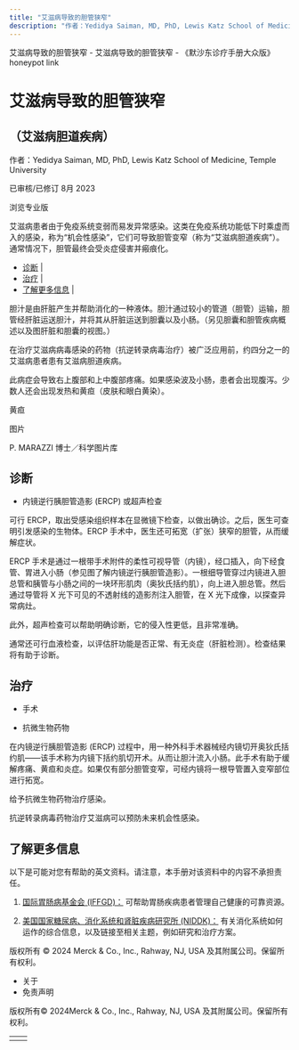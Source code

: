```yaml
---
title: "艾滋病导致的胆管狭窄"
description: "作者：Yedidya Saiman, MD, PhD, Lewis Katz School of Medicine, Temple University"
---
```


﻿艾滋病导致的胆管狭窄 \- 艾滋病导致的胆管狭窄 \- 《默沙东诊疗手册大众版》 honeypot link

# 艾滋病导致的胆管狭窄

## （艾滋病胆道疾病）

作者：Yedidya Saiman, MD, PhD, Lewis Katz School of Medicine, Temple University

已审核/已修订 8月 2023

浏览专业版

艾滋病患者由于免疫系统变弱而易发异常感染。这类在免疫系统功能低下时乘虚而入的感染，称为“机会性感染”，它们可导致胆管变窄（称为“艾滋病胆道疾病”）。通常情况下，胆管最终会受炎症侵害并瘢痕化。

- [诊断](#诊断_v11570659_zh) \|
- [治疗](#治疗_v11570665_zh) \|
- [了解更多信息](#了解更多信息_v55621181_zh) \|

胆汁是由肝脏产生并帮助消化的一种液体。胆汁通过较小的管道（胆管）运输，胆管经肝脏运送胆汁，并将其从肝脏运送到胆囊以及小肠。（另见胆囊和胆管疾病概述以及图肝脏和胆囊的视图。）

在治疗艾滋病病毒感染的药物（抗逆转录病毒治疗）被广泛应用前，约四分之一的艾滋病患者患有艾滋病胆道疾病。

此病症会导致右上腹部和上中腹部疼痛。如果感染波及小肠，患者会出现腹泻。少数人还会出现发热和黄疸（皮肤和眼白黄染）。

黄疸



图片

P. MARAZZI 博士／科学图片库

## 诊断

- 内镜逆行胰胆管造影 (ERCP) 或超声检查


可行 ERCP，取出受感染组织样本在显微镜下检查，以做出确诊。之后，医生可查明引发感染的生物体。ERCP 手术中，医生还可拓宽（扩张）狭窄的胆管，从而缓解症状。

ERCP 手术是通过一根带手术附件的柔性可视导管（内镜），经口插入，向下经食管、胃进入小肠（参见图了解内镜逆行胰胆管造影）。一根细导管穿过内镜进入胆总管和胰管与小肠之间的一块环形肌肉（奥狄氏括约肌），向上进入胆总管。然后通过导管将 X 光下可见的不透射线的造影剂注入胆管，在 X 光下成像，以探查异常病灶。

此外，超声检查可以帮助明确诊断，它的侵入性更低，且非常准确。

通常还可行血液检查，以评估肝功能是否正常、有无炎症（肝脏检测）。检查结果将有助于诊断。

## 治疗

- 手术

- 抗微生物药物


在内镜逆行胰胆管造影 (ERCP) 过程中，用一种外科手术器械经内镜切开奥狄氏括约肌——该手术称为内镜下括约肌切开术。从而让胆汁流入小肠。此手术有助于缓解疼痛、黄疸和炎症。如果仅有部分胆管变窄，可经内镜将一根导管置入变窄部位进行拓宽。

给予抗微生物药物治疗感染。

抗逆转录病毒药物治疗艾滋病可以预防未来机会性感染。

## 了解更多信息

以下是可能对您有帮助的英文资料。请注意，本手册对该资料中的内容不承担责任。

1. [国际胃肠病基金会 (IFFGD)：](http://www.iffgd.org/) 可帮助胃肠疾病患者管理自己健康的可靠资源。

2. [美国国家糖尿病、消化系统和肾脏疾病研究所 (NIDDK)：](https://www.niddk.nih.gov/) 有关消化系统如何运作的综合信息，以及链接至相关主题，例如研究和治疗方案。




版权所有 © 2024
Merck & Co., Inc., Rahway, NJ, USA 及其附属公司。保留所有权利。

- 关于
- 免责声明

版权所有© 2024Merck & Co., Inc., Rahway, NJ, USA 及其附属公司。保留所有权利。

|     |     |
| --- | --- |
|  |  |